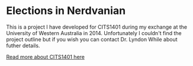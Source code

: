 # Elections in Nerdvanian

This is a project I have developed for CITS1401 during my exchange at the University of Western Australia in 2014. 
Unfortunately I couldn't find the project outline but if you wish you can contact Dr. Lyndon While about futher details.

[Read more about CITS1401 here](https://uims.research.uwa.edu.au/Units/ViewContent.aspx?ID=54293)
